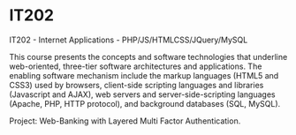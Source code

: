 # IT202
IT202 - Internet Applications - PHP/JS/HTMLCSS/JQuery/MySQL

This course presents the concepts and software technologies that underline web-oriented, three-tier software architectures and applications. 
The enabling software mechanism include the markup languages (HTML5 and CSS3) used by browsers, 
client-side scripting languages and libraries (Javascript and AJAX), 
web servers and server-side-scripting languages (Apache, PHP, HTTP protocol), 
and background databases (SQL, MySQL).

Project: Web-Banking with Layered Multi Factor Authentication.
